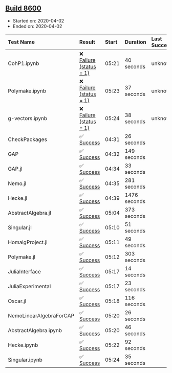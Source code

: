 ## [Build 8600](https://oscarci.mathematik.uni-kl.de/job/oscar/8600/)

* Started on: 2020-04-02
* Ended on: 2020-04-02

| Test Name    | Result | Start | Duration | Last Success | First Failure |
|:-------------|:-------|:------|:---------|:-------------|:--------------|
| CohP1.ipynb | ❌ [Failure (status = 1)](https://oscarci.mathematik.uni-kl.de/job/oscar/8600/artifact/logs/build-8600/CohP1.ipynb.log) | 05:21 | 40 seconds | unknown | unknown |
| Polymake.ipynb | ❌ [Failure (status = 1)](https://oscarci.mathematik.uni-kl.de/job/oscar/8600/artifact/logs/build-8600/Polymake.ipynb.log) | 05:23 | 37 seconds | unknown | unknown |
| g-vectors.ipynb | ❌ [Failure (status = 1)](https://oscarci.mathematik.uni-kl.de/job/oscar/8600/artifact/logs/build-8600/g-vectors.ipynb.log) | 05:24 | 38 seconds | unknown | unknown |
| CheckPackages | ✅ [Success](https://oscarci.mathematik.uni-kl.de/job/oscar/8600/artifact/logs/build-8600/CheckPackages.log) | 04:31 | 26 seconds |  |  |
| GAP | ✅ [Success](https://oscarci.mathematik.uni-kl.de/job/oscar/8600/artifact/logs/build-8600/GAP.log) | 04:32 | 149 seconds |  |  |
| GAP.jl | ✅ [Success](https://oscarci.mathematik.uni-kl.de/job/oscar/8600/artifact/logs/build-8600/GAP.jl.log) | 04:34 | 33 seconds |  |  |
| Nemo.jl | ✅ [Success](https://oscarci.mathematik.uni-kl.de/job/oscar/8600/artifact/logs/build-8600/Nemo.jl.log) | 04:35 | 281 seconds |  |  |
| Hecke.jl | ✅ [Success](https://oscarci.mathematik.uni-kl.de/job/oscar/8600/artifact/logs/build-8600/Hecke.jl.log) | 04:39 | 1476 seconds |  |  |
| AbstractAlgebra.jl | ✅ [Success](https://oscarci.mathematik.uni-kl.de/job/oscar/8600/artifact/logs/build-8600/AbstractAlgebra.jl.log) | 05:04 | 373 seconds |  |  |
| Singular.jl | ✅ [Success](https://oscarci.mathematik.uni-kl.de/job/oscar/8600/artifact/logs/build-8600/Singular.jl.log) | 05:10 | 51 seconds |  |  |
| HomalgProject.jl | ✅ [Success](https://oscarci.mathematik.uni-kl.de/job/oscar/8600/artifact/logs/build-8600/HomalgProject.jl.log) | 05:11 | 49 seconds |  |  |
| Polymake.jl | ✅ [Success](https://oscarci.mathematik.uni-kl.de/job/oscar/8600/artifact/logs/build-8600/Polymake.jl.log) | 05:12 | 303 seconds |  |  |
| JuliaInterface | ✅ [Success](https://oscarci.mathematik.uni-kl.de/job/oscar/8600/artifact/logs/build-8600/JuliaInterface.log) | 05:17 | 14 seconds |  |  |
| JuliaExperimental | ✅ [Success](https://oscarci.mathematik.uni-kl.de/job/oscar/8600/artifact/logs/build-8600/JuliaExperimental.log) | 05:17 | 23 seconds |  |  |
| Oscar.jl | ✅ [Success](https://oscarci.mathematik.uni-kl.de/job/oscar/8600/artifact/logs/build-8600/Oscar.jl.log) | 05:18 | 116 seconds |  |  |
| NemoLinearAlgebraForCAP | ✅ [Success](https://oscarci.mathematik.uni-kl.de/job/oscar/8600/artifact/logs/build-8600/NemoLinearAlgebraForCAP.log) | 05:20 | 26 seconds |  |  |
| AbstractAlgebra.ipynb | ✅ [Success](https://oscarci.mathematik.uni-kl.de/job/oscar/8600/artifact/logs/build-8600/AbstractAlgebra.ipynb.log) | 05:20 | 46 seconds |  |  |
| Hecke.ipynb | ✅ [Success](https://oscarci.mathematik.uni-kl.de/job/oscar/8600/artifact/logs/build-8600/Hecke.ipynb.log) | 05:22 | 92 seconds |  |  |
| Singular.ipynb | ✅ [Success](https://oscarci.mathematik.uni-kl.de/job/oscar/8600/artifact/logs/build-8600/Singular.ipynb.log) | 05:24 | 35 seconds |  |  |
